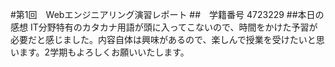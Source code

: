 #第1回　Webエンジニアリング演習レポート
##　学籍番号
4723229
##本日の感想
IT分野特有のカタカナ用語が頭に入ってこないので、時間をかけた予習が必要だと感じました。内容自体は興味があるので、楽しんで授業を受けたいと思います。2学期もよろしくお願いいたします。